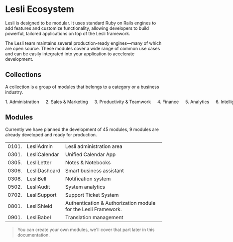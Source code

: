 # Lesli Ecosystem
Lesli is designed to be modular. It uses standard Ruby on Rails engines to add features and customize functionality, allowing developers to build powerful, tailored applications on top of the Lesli framework.

The Lesli team maintains several production-ready engines—many of which are open source. These modules cover a wide range of common use cases and can be easily integrated into your application to accelerate development.

## Collections 
A collection is a group of modules that belongs to a category or a business industry.

<div class="columns is-multiline lesli-css-color-collections">
    <div class="has-text-centered px-4 py-6 br-2 br-2 has-text-white lesli-background-collection-administration">
        1.&nbsp;Administration
    </div>
    <div class="has-text-centered px-4 py-6 br-2 has-text-white lesli-background-collection-sales">
        2.&nbsp;Sales&nbsp;&&nbsp;Marketing
    </div>
    <div class="has-text-centered px-4 py-6 br-2 has-text-white lesli-background-collection-productivity">
        3.&nbsp;Productivity&nbsp;&&nbsp;Teamwork
    </div>
    <div class="has-text-centered px-4 py-6 br-2 has-text-white lesli-background-collection-finance">
        4.&nbsp;Finance
    </div>
    <div class="has-text-centered px-4 py-6 br-2 has-text-black lesli-background-collection-analytics">
        5.&nbsp;Analytics
    </div>
    <div class="has-text-centered px-4 py-6 br-2 has-text-white lesli-background-collection-intelligence">
        6.&nbsp;Intelligence
    </div>
    <div class="has-text-centered px-4 py-6 br-2 has-text-black lesli-background-collection-it">
        7.&nbsp;IT&nbsp;&&nbsp;Help&nbsp;Desk
    </div>
    <div class="has-text-centered px-4 py-6 br-2 has-text-black lesli-background-collection-security">
        8.&nbsp;Security&nbsp;&&nbsp;Privacy
    </div>
    <div class="has-text-centered px-4 py-6 br-2 has-text-black lesli-background-collection-integration">
        9.&nbsp;Integrations
    </div>
</div>


## Modules 
Currently we have planned the development of 45 modules, 9 modules are already developed and ready for production.

<table class="table is-fullwidth is-striped" style="display: table;">
    <tr>
        <td>0101.</td>
        <td>LesliAdmin</td>
        <td>Lesli administration area</td>
    </tr>
    <!--
    <tr>
        <td>0202.</td>
        <td>LesliHouse</td>
        <td>Real Estate Management</td>
    </tr>
    -->
    <tr>
        <td>0301.</td>
        <td>LesliCalendar</td>
        <td>Unified Calendar App</td>
    </tr>
    <tr>
        <td>0305.</td>
        <td>LesliLetter</td>
        <td>Notes & Notebooks</td>
    </tr>
    <tr>
        <td>0306.</td>
        <td>LesliDashoard</td>
        <td>Smart business assistant</td>
    </tr>
    <tr>
        <td>0308.</td>
        <td>LesliBell</td>
        <td>Notification system</td>
    </tr>
    <tr>
        <td>0502.</td>
        <td>LesliAudit</td>
        <td>System analytics</td>
    </tr>
    <tr>
        <td>0702.</td>
        <td>LesliSupport</td>
        <td>Support Ticket System</td>
    </tr>
    <tr>
        <td>0801.</td>
        <td>LesliShield</td>
        <td>Authentication & Authorization module for the Lesli Framework.</td>
    </tr>
    <tr>
        <td>0901.</td>
        <td>LesliBabel</td>
        <td>Translation management</td>
    </tr>
</table>

> You can create your own modules, we'll cover that part later in this documentation.

